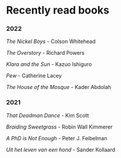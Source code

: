 # Recently read books

### 2022

*The Nickel Boys* - Colson Whitehead

*The Overstory* - Richard Powers

*Klara and the Sun* - Kazuo Ishiguro

*Pew* - Catherine Lacey

*The House of the Mosque* - Kader Abdolah 

### 2021

*That Deadman Dance* - Kim Scott

*Braiding Sweetgrass* - Robin Wall Kimmerer

*A PhD is Not Enough* - Peter J. Feibelman

*Uit het leven van een hond* - Sander Kollaard  
